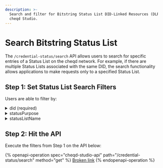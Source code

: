 ```yaml
---
description: >-
  Search and filter for Bitstring Status List DID-Linked Resources (DLRs) using
  cheqd Studio.
---
```


# Search Bitstring Status List

The `/credential-status/search` API allows users to search for specific entries of a Status List on the cheqd network. For example, if there are multiple Status Lists associated with the same DID, the search functionality allows applications to make requests only to a specified Status List.&#x20;

## Step 1: Set Status List Search Filters

Users are able to filter by:

<details>

<summary>did (required)</summary>

The is the DID of the publisher of the Status List. The Status List entries will be DID-Linked Resources associated with this DID.

</details>

<details>

<summary>statusPurpose</summary>

The is the type of Status List to be queried. The options are:

* revocation
* suspension

</details>

<details>

<summary>statusListName</summary>

The is the name of the Status List. Alongside the statusPurpose, this will uniquely identify a version of the Status List.

</details>

## Step 2: Hit the API

Execute the filters from Step 1 on the API below:

{% openapi-operation spec="cheqd-studio-api" path="/credential-status/search" method="get" %}
[Broken link](broken-reference)
{% endopenapi-operation %}
